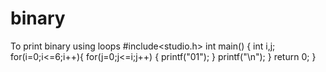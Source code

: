 # binary
To print binary using loops
#include<studio.h>
int main()
{
 int i,j;
 for(i=0;i<=6;i++){
  for(j=0;j<=i;j++)
   { 
     printf("01");
    }
      printf("\n");
    }
     return 0;
}
